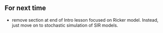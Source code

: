 ## For next time

- remove section at end of Intro lesson focused on Ricker model.
  Instead, just move on to stochastic simulation of SIR models.
